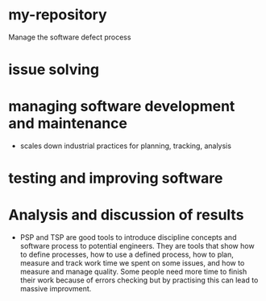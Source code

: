 # my-repository
Manage the software defect process

# issue solving
# managing software development and maintenance
- scales down industrial practices for planning, tracking, analysis
# testing and improving software
# Analysis and discussion of results
- PSP and TSP are good tools to introduce discipline concepts and software process to potential engineers. They are tools that show 
how to define processes, how to use a defined process, how to plan, measure and track work time we spent on some issues, 
and how to measure and manage quality.  Some people need more time to finish their work because of errors checking but by 
practising this can lead to massive improvment.
